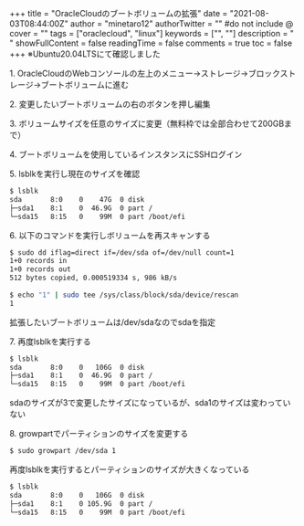 +++
title = "OracleCloudのブートボリュームの拡張"
date = "2021-08-03T08:44:00Z"
author = "minetaro12"
authorTwitter = "" #do not include @
cover = ""
tags = ["oraclecloud", "linux"]
keywords = ["", ""]
description = " "
showFullContent = false
readingTime = false
comments = true
toc = false
+++
※Ubuntu20.04LTSにて確認しました

1\. OracleCloudのWebコンソールの左上のメニュー→ストレージ→ブロックストレージ→ブートボリュームに進む

2\. 変更したいブートボリュームの右のボタンを押し編集

3\. ボリュームサイズを任意のサイズに変更（無料枠では全部合わせて200GBまで）

4\. ブートボリュームを使用しているインスタンスにSSHログイン

5\. lsblkを実行し現在のサイズを確認

```bash
$ lsblk
sda       8:0    0    47G  0 disk 
├─sda1    8:1    0  46.9G  0 part /
└─sda15   8:15   0    99M  0 part /boot/efi
```

6\. 以下のコマンドを実行しボリュームを再スキャンする

```bash
$ sudo dd iflag=direct if=/dev/sda of=/dev/null count=1
1+0 records in
1+0 records out
512 bytes copied, 0.000519334 s, 986 kB/s
 
$ echo "1" | sudo tee /sys/class/block/sda/device/rescan
1
```

拡張したいブートボリュームは/dev/sdaなのでsdaを指定

7\.  再度lsblkを実行する

```bash
$ lsblk
sda       8:0    0   106G  0 disk 
├─sda1    8:1    0  46.9G  0 part /
└─sda15   8:15   0    99M  0 part /boot/efi
```

sdaのサイズが3で変更したサイズになっているが、sda1のサイズは変わっていない

8\. growpartでパーティションのサイズを変更する

```bash
$ sudo growpart /dev/sda 1
```

再度lsblkを実行するとパーティションのサイズが大きくなっている

```bash
$ lsblk
sda       8:0    0   106G  0 disk 
├─sda1    8:1    0 105.9G  0 part /
└─sda15   8:15   0    99M  0 part /boot/efi
```
